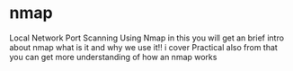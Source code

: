 # nmap
Local Network Port Scanning Using Nmap
in this you will get an brief intro about nmap what is it and why we use it!!
i cover Practical also from that you can get more understanding of how an nmap works 
